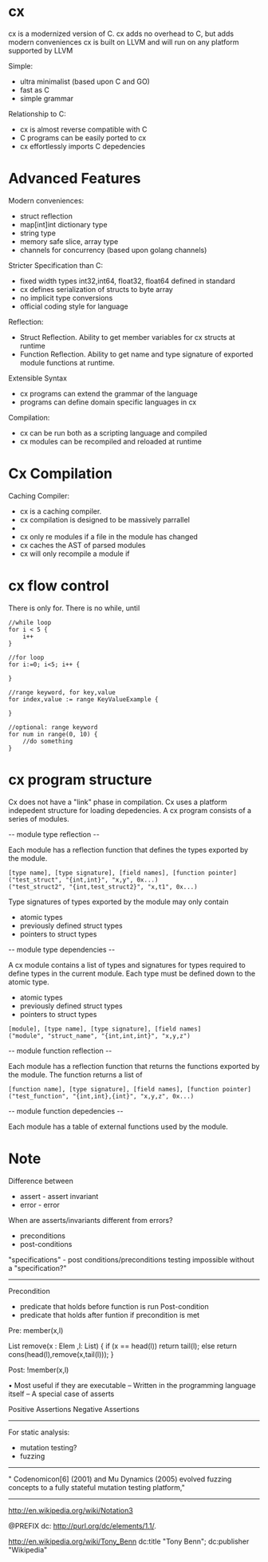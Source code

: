 cx
==

cx is a modernized version of C.
cx adds no overhead to C, but adds modern conveniences
cx is built on LLVM and will run on any platform supported by LLVM


Simple:
- ultra minimalist (based upon C and GO)
- fast as C
- simple grammar

Relationship to C:
- cx is almost reverse compatible with C
- C programs can be easily ported to cx
- cx effortlessly imports C depedencies

Advanced Features
=================

Modern conveniences:
- struct reflection
- map[int]int dictionary type
- string type
- memory safe slice, array type
- channels for concurrency (based upon golang channels)

Stricter Specification than C:
- fixed width types int32,int64, float32, float64 defined in standard
- cx defines serialization of structs to byte array
- no implicit type conversions
- official coding style for language

Reflection:
- Struct Reflection. Ability to get member variables for cx structs at runtime
- Function Reflection. Ability to get name and type signature of exported module functions at runtime.

Extensible Syntax
- cx programs can extend the grammar of the language
- programs can define domain specific languages in cx

Compilation:
- cx can be run both as a scripting language and compiled
- cx modules can be recompiled and reloaded at runtime


Cx Compilation
==============

Caching Compiler:
- cx is a caching compiler.
- cx compilation is designed to be massively parrallel
- 
- cx only re modules if a file in the module has changed
- cx caches the AST of parsed modules
- cx will only recompile a module if 


cx flow control
===============

There is only for. There is no while, until

```
//while loop
for i < 5 {
	i++
}
```

```
//for loop
for i:=0; i<5; i++ {

}
```

```
//range keyword, for key,value
for index,value := range KeyValueExample {
	
}

```

```
//optional: range keyword
for num in range(0, 10) {
	//do something
}
```

cx program structure
====================

Cx does not have a "link" phase in compilation. Cx uses a platform indepedent structure for loading depedencies. A cx program consists of a series of modules.  

-- module type reflection --

Each module has a reflection function that defines the types exported by the module.

```
[type name], [type signature], [field names], [function pointer]
("test_struct", "{int,int}", "x,y", 0x...)
("test_struct2", "{int,test_struct2}", "x,t1", 0x...)
```

Type signatures of types exported by the module may only contain
- atomic types
- previously defined struct types
- pointers to struct types

-- module type dependencies --

A cx module contains a list of types and signatures for types required to define types in the current module. Each type must be defined down to the atomic type.
- atomic types
- previously defined struct types
- pointers to struct types

```
[module], [type name], [type signature], [field names]
("module", "struct_name", "{int,int,int}", "x,y,z")
```

-- module function reflection -- 

Each module has a reflection function that returns the functions exported by the module. The function returns a list of

```
[function name], [type signature], [field names], [function pointer]
("test_function", "{int,int},{int}", "x,y,z", 0x...)
```

-- module function depedencies --

Each module has a table of external functions used by the module.



Note
=====

Difference between 
- assert - assert invariant
- error - error

When are asserts/invariants different from errors?
- preconditions
- post-conditions

"specifications" - post conditions/preconditions
testing impossible without a "specification?"


---

Precondition
- predicate that holds before function is run
Post-condition
- predicate that holds after funtion if precondition is met

Pre: member(x,l) 

List remove(x : Elem ,l: List) {
if (x == head(l))
return tail(l);
else
return cons(head(l),remove(x,tail(l)));
}

Post: !member(x,l)

• Most useful if they are executable
– Written in the programming language itself
– A special case of asserts

Positive Assertions
Negative Assertions

---

For static analysis:

- mutation testing?
- fuzzing

---
" Codenomicon[6] (2001) and Mu Dynamics (2005) evolved fuzzing concepts to a fully stateful mutation testing platform,"

---
http://en.wikipedia.org/wiki/Notation3

@PREFIX dc: <http://purl.org/dc/elements/1.1/>.
 
<http://en.wikipedia.org/wiki/Tony_Benn>
  dc:title "Tony Benn";
  dc:publisher "Wikipedia"

